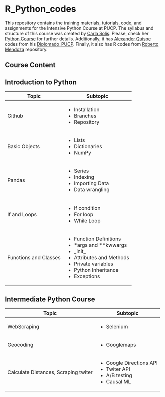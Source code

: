 # R_Python_codes
This repository contains the training materials, tutorials, code, and assignments for the Intensive Python Course at PUCP. The syllabus and structure of this course was created by [Carla Solis](https://github.com/ccsuehara). Please, check her [Python Course](https://github.com/ccsuehara/python_verano) for further details. Additionally, it has [Alexander Quispe](https://github.com/alexanderquispe) codes from his [Diplomado_PUCP](https://github.com/alexanderquispe/Diplomado_PUCP). Finally, it also has R codes from [Roberto Mendoza](https://github.com/Robertopucp) repository.

## Course Content
## Introduction to Python

|Topic|Subtopic
|---|---
| Github | <ul>  <li>Installation</li>   <li>Branches</li>   <li>Repository </li> </ul>   
| Basic Objects |  <ul>  <li>Lists</li>   <li>Dictionaries</li>   <li>NumPy </li> </ul>
| Pandas | <ul>  <li> Series </li>   <li>Indexing</li>   <li>Importing Data </li> <li> Data wrangling </li> </ul>      
| If and Loops | <ul>  <li> If condition </li>   <li> For loop</li>   <li> While Loop</li>  </ul>    
| Functions and Classes | <ul>  <li> Function Definitions </li>   <li> *args and **kwwargs </li>   <li> \_init_</li> <li> Attributes and Methods</li> <li> Private variables </li>   <li> Python Inheritance </li>   <li>Exceptions</li>   </ul> 

## Intermediate Python Course
|Topic|Subtopic
|---|---
| WebScraping| <ul>  <li> Selenium </ul> 
| Geocoding| <ul>  <li> Googlemaps </ul> 
| Calculate Distances, Scraping twiter| <ul>  <li> Google Directions API <li> Twiter API  <li> A/B testing <li> Causal ML</ul>
